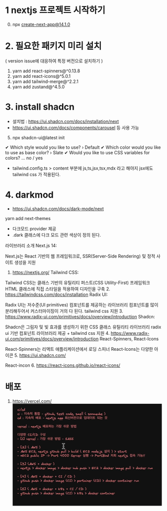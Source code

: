 # 1 nextjs 프로젝트 시작하기
0. npx create-next-app@14.1.0

# 2. 필요한 패키지 미리 설치
( version issue에 대응하여 특정 버전으로 설치하기 )   
1. yarn add react-spinners@^0.13.8
2. yarn add react-icons@^5.0.1
3. yarn add tailwind-merge@^2.2.1
4. yarn add zustand@^4.5.0

# 3. install shadcn
- 설치법 : https://ui.shadcn.com/docs/installation/next
- https://ui.shadcn.com/docs/components/carousel 등 사용 가능

5. npx shadcn-ui@latest init

✔ Which style would you like to use? › Default
✔ Which color would you like to use as base color? › Slate
✔ Would you like to use CSS variables for colors? … no / yes

- tailwind.config.ts > content 부분에 js,ts,jsx,tsx,mdx 라고 해야지 jsx에도 tailwind css 가 적용된다.


# 4. darkmod
- https://ui.shadcn.com/docs/dark-mode/next

yarn add next-themes
- 다크모드 provider 제공
- .dark 클래스에 다크 모드 관련 색상이 정의 된다.


라이브러리 소개
Next.js 14:

Next.js는 React 기반의 웹 프레임워크로, SSR(Server-Side Rendering) 및 정적 사이트 생성을 지원
1. https://nextjs.org/
Tailwind CSS:

Tailwind CSS는 클래스 기반의 유틸리티 퍼스트(CSS Utility-First) 프레임워크
HTML 클래스에 직접 스타일을 적용하여 디자인을 구축
2. https://tailwindcss.com/docs/installation
Radix UI:

Radix UI는 저수준(UI primitives) 컴포넌트를 제공하는 라이브러리
컴포넌트를 많이 분리해두어서 커스터마이징이 거의 다 된다.
tailwind css 지원
3. https://www.radix-ui.com/primitives/docs/overview/introduction
Shadcn:

Shadcn은 그림자 및 빛 효과를 생성하기 위한 CSS 클래스 유틸리티 라이브러리
radix ui 기반 컴포넌트 라이브러리 제공 + tailwind css 지원
4. https://www.radix-ui.com/primitives/docs/overview/introduction
React-Spinners, React-Icons

React-Spinners는 리액트 애플리케이션에서 로딩 스피너
React-Icons는 다양한 아이콘
5. https://ui.shadcn.com/


React-incon
6. https://react-icons.github.io/react-icons/



# 배포


1. https://vercel.com/
![img.png](img.png)





